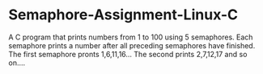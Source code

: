 # Semaphore-Assignment-Linux-C
A C program that prints numbers from 1 to 100 using 5 semaphores. Each semaphore prints a number after all preceding semaphores have finished. The first semaphore pronts 1,6,11,16... The second prints 2,7,12,17 and so on.... 
